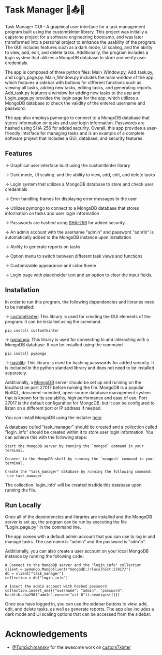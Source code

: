 
# Task Manager 📝📤📆



Task Manager GUI - A graphical user interface for a task management program built using the customtkinter library. This project was initially a capstone project for a software engineering bootcamp, and was later transformed into a personal project to enhance the usability of the program. The GUI includes features such as a dark mode, UI scaling, and the ability to view, add, edit, and delete tasks. Additionally, the program includes a login system that utilizes a MongoDB database to store and verify user credentials.

The app is composed of three python files: Main_Window.py, Add_task.py, and Login_page.py. Main_Window.py includes the main window of the app, which features a sidebar with buttons for different functions such as viewing all tasks, adding new tasks, editing tasks, and generating reports. Add_task.py features a window for adding new tasks to the app and Login_page.py provides the login page for the app, which utilizes a MongoDB database to check the validity of the entered username and password.

The app also employs pymongo to connect to a MongoDB database that stores information on tasks and user login information. Passwords are hashed using SHA-256 for added security. Overall, this app provides a user-friendly interface for managing tasks and is an example of a complete software project that includes a GUI, database, and security features.

## Features    

-> Graphical user interface built using the customtkinter library

-> Dark mode, UI scaling, and the ability to view, add, edit, and delete tasks

-> Login system that utilizes a MongoDB database to store and check user credentials

-> Error handling frames for displaying error messages to the user

-> Utilizes pymongo to connect to a MongoDB database that stores information on tasks and user login information

-> Passwords are hashed using [SHA-256](https://www.n-able.com/blog/sha-256-encryption) for added security

-> An admin account with the username "admin" and password "adm1n" is automatically added to the MongoDB instance upon installation

-> Ability to generate reports on tasks

-> Option menu to switch between different task views and functions

-> Customizable appearance and color theme

-> Login page with placeholder text and an option to clear the input fields.


## Installation

In order to run this program, the following dependencies and libraries need to be installed:

-> [customtkinter](https://github.com/TomSchimansky/CustomTkinter): This library is used for creating the GUI elements of the program. It can be installed using the command:

    pip install customtkinter

-> [pymongo](https://pymongo.readthedocs.io/en/stable/): This library is used for connecting to and interacting with a MongoDB database. It can be installed using the command 
    
    pip install pymongo

-> [hashlib](https://pypi.org/project/hashlib/): This library is used for hashing passwords for added security. It is included in the python standard library and does not need to be installed separately.

Additionally, a [MongoDB](https://www.mongodb.com/) server should be set up and running on the localhost on port 27017 before running the file. MongoDB is a popular NoSQL, document-oriented, open-source database management system that is known for its scalability, high performance and ease of use. Port 27017 is the default configuration for MongoDB, but it can be configured to listen on a different port or IP address if needed.

You can install MongoDB using the installer [here](https://www.mongodb.com/try/download/community)

A database called "task_manager" should be created and a collection called "login_info" should be created within it to store user login information. You can achieve this with the following steps:


    Start the MongoDB server by running the `mongod` command in your terminal.

    Connect to the MongoDB shell by running the `mongosh` command in your terminal.

    Create the "task_manager" database by running the following command: `use task_manager`

The collection 'login_info' will be created insdide this database upon running the file.

## Run Locally

Once all of the dependencies and libraries are installed and the MongoDB server is set up, the program can be run by executing the file "Login_page.py" in the command line.
    
The app comes with a default admin account that you can use to log in and manage tasks. The username is "admin" and the password is "adm1n".

Additionally, you can also create a user account on your local MongoDB instance by running the following code:

    # Connect to the MongoDB server and the "login_info" collection
    client = pymongo.MongoClient("mongodb://localhost:27017/")
    db = client["task_manager"]
    collection = db["login_info"]

    # Insert the admin account with hashed password
    collection.insert_one({"username": "admin", "password": hashlib.sha256("adm1n".encode("utf-8")).hexdigest()})


Once you have logged in, you can use the sidebar buttons to view, add, edit, and delete tasks, as well as generate reports. The app also includes a dark mode and UI scaling options that can be accessed from the sidebar.

# Acknowledgements

 - [@TomSchimansky](https://github.com/TomSchimansky) for the awesome work on [customTkinter](https://github.com/TomSchimansky/CustomTkinter)
 
 

